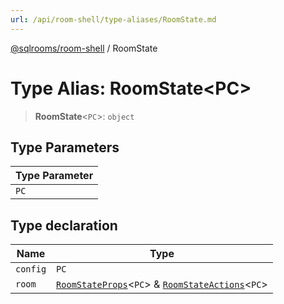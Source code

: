 ```yaml
---
url: /api/room-shell/type-aliases/RoomState.md
---
```

[@sqlrooms/room-shell](../index.md) / RoomState

# Type Alias: RoomState\<PC>

> **RoomState**<`PC`>: `object`

## Type Parameters

| Type Parameter |
| ------ |
| `PC` |

## Type declaration

| Name | Type |
| ------ | ------ |
|  `config` | `PC` |
|  `room` | [`RoomStateProps`](RoomStateProps.md)<`PC`> & [`RoomStateActions`](RoomStateActions.md)<`PC`> |

